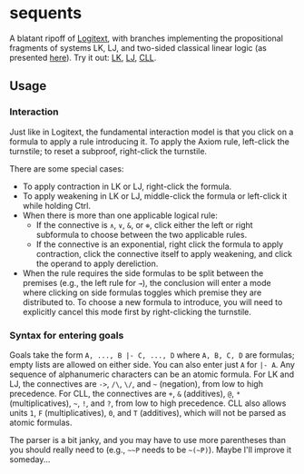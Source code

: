 # sequents

A blatant ripoff of [Logitext], with branches implementing the propositional
fragments of systems LK, LJ, and two-sided classical linear logic (as presented
[here][CLLCalc]). Try it out: [LK], [LJ], [CLL].

[Logitext]: http://logitext.mit.edu/main
[CLLCalc]: http://llwiki.ens-lyon.fr/mediawiki/index.php/Sequent_calculus
[LK]:  https://benzrf.github.io/sequents/lk
[LJ]:  https://benzrf.github.io/sequents/lj
[CLL]: https://benzrf.github.io/sequents/cll

## Usage
### Interaction
Just like in Logitext, the fundamental interaction model is that you click on a
formula to apply a rule introducing it. To apply the Axiom rule, left-click the
turnstile; to reset a subproof, right-click the turnstile.

There are some special cases:

- To apply contraction in LK or LJ, right-click the formula.
- To apply weakening in LK or LJ, middle-click the formula or left-click it
  while holding Ctrl.
- When there is more than one applicable logical rule:
  * If the connective is `∧`, `∨`, `&`, or `⊕`, click either the left or right
    subformula to choose between the two applicable rules.
  * If the connective is an exponential, right click the formula to apply
    contraction, click the connective itself to apply weakening, and click the
    operand to apply dereliction.
- When the rule requires the side formulas to be split between the premises
  (e.g., the left rule for `→`), the conclusion will enter a mode where
  clicking on side formulas toggles which premise they are distributed to. To
  choose a new formula to introduce, you will need to explicitly cancel this
  mode first by right-clicking the turnstile.

### Syntax for entering goals
Goals take the form `A, ..., B |- C, ..., D` where `A, B, C, D` are formulas;
empty lists are allowed on either side. You can also enter just `A` for `|- A`.
Any sequence of alphanumeric characters can be an atomic formula. For LK and
LJ, the connectives are `->`, `/\`, `\/`, and `~` (negation), from low to high
precedence. For CLL, the connectives are `+`, `&` (additives), `@`, `*`
(multiplicatives), `~`, `!`, and `?`, from low to high precedence. CLL also
allows units `1`, `F` (multiplicatives), `0`, and `T` (additives), which will
not be parsed as atomic formulas.

The parser is a bit janky, and you may have to use more parentheses than you
should really need to (e.g., `~~P` needs to be `~(~P)`). Maybe I'll improve it
someday...

